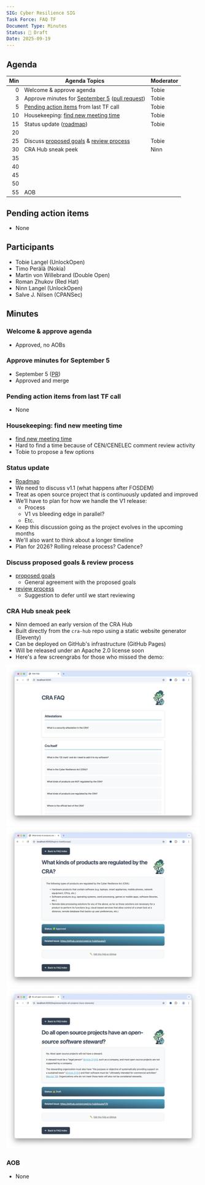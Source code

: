 ```yaml
---
SIG: Cyber Resilience SIG
Task Force: FAQ TF
Document Type: Minutes
Status: 📝 Draft
Date: 2025-09-19
---
```


##  Agenda

| Min | Agenda Topics | Moderator |
| --: | ----- | --- |
|   0 | Welcome & approve agenda | Tobie |
|   3 | Approve minutes for [September 5](./2025-09-05-mom-faq-tf.md) ([pull request](https://github.com/orcwg/orcwg/pull/178)) | Tobie |
|   5 | [Pending action items](#pending-action-items) from last TF call | Tobie |
|  10 | Housekeeping: [find new meeting time](https://github.com/orcwg/orcwg/issues/174) | Tobie |
|  15 | Status update ([roadmap][]) | Tobie |
|  20 | |  |
|  25 | Discuss [proposed goals][goals] & [review process][review] | Tobie |
|  30 |  CRA Hub sneak peek | Ninn |
|  35 | | |
|  40 | | |
|  45 | | |
|  50 | | |
|  55 | AOB | |

## Pending action items
- None

## Participants

* Tobie Langel (UnlockOpen)  
* Timo Perälä (Nokia)  
* Martin von Willebrand (Double Open)  
* Roman Zhukov (Red Hat)  
* Ninn Langel (UnlockOpen)  
* Salve J. Nilsen (CPANSec)

## Minutes

### Welcome & approve agenda

* Approved, no AOBs

### Approve minutes for September 5

* September 5 ([PR](https://github.com/orcwg/orcwg/pull/178))  
* Approved and merge

### Pending action items from last TF call

* None

### Housekeeping: find new meeting time

* [find new meeting time](https://github.com/orcwg/orcwg/issues/174)  
* Hard to find a time because of CEN/CENELEC comment review activity  
* Tobie to propose a few options

### Status update

* [Roadmap](https://github.com/orcwg/cra-hub/issues/262)  
* We need to discuss v1.1 (what happens after FOSDEM)
* Treat as open source project that is continuously updated and improved
* We’ll have to plan for how we handle the V1 release:
  * Process  
  * V1 vs bleeding edge in parallel?  
  * Etc.  
* Keep this discussion going as the project evolves in the upcoming months   
* We'll also want to think about a longer timeline
* Plan for 2026? Rolling release process? Cadence?

### Discuss proposed goals & review process

* [proposed goals](https://github.com/orcwg/cra-hub/tree/main/faq/README.md#goals)  
  * General agreement with the proposed goals  
* [review process](https://github.com/orcwg/cra-hub/tree/main/faq/README.md#review)  
  * Suggestion to defer until we start reviewing

### CRA Hub sneak peek

* Ninn demoed an early version of the CRA Hub
* Built directly from the `cra-hub` repo using a static website generator (Eleventy)
* Can be deployed on GitHub's infrastructure (GitHub Pages)
* Will be released under an Apache 2.0 license soon
* Here's a few screengrabs for those who missed the demo:

![Scrennshot of FAQ index page in CRA Hub demo](./2025-09-19-mom-faq-tf-cra-hub-demo-1.png)
![Scrennshot of FAQ in CRA Hub demo](./2025-09-19-mom-faq-tf-cra-hub-demo-2.png)
![Scrennshot of another FAQ in CRA Hub demo](./2025-09-19-mom-faq-tf-cra-hub-demo-3.png)

### AOB

* None

[review]: https://github.com/orcwg/cra-hub/tree/main/faq/README.md#review
[goals]: https://github.com/orcwg/cra-hub/tree/main/faq/README.md#goals
[roadmap]: https://github.com/orcwg/cra-hub/issues/262


